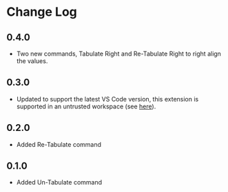 # Change Log

## 0.4.0
- Two new commands, Tabulate Right and Re-Tabulate Right to right align the values.

## 0.3.0

- Updated to support the latest VS Code version, this extension is supported in an untrusted workspace (see [here](https://code.visualstudio.com/updates/v1_57#_workspace-trust)).

## 0.2.0

- Added Re-Tabulate command

## 0.1.0

- Added Un-Tabulate command
